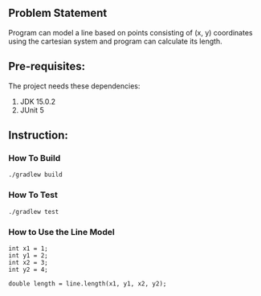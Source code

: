 ## Problem Statement

Program can model a line based on points consisting of (x, y) coordinates using the cartesian system and program can calculate its length.

## Pre-requisites:
The project needs these dependencies:
1) JDK 15.0.2
2) JUnit 5

## Instruction:
### How To Build
```
./gradlew build
```

### How To Test
```
./gradlew test
```

### How to Use the Line Model
```
int x1 = 1;
int y1 = 2;
int x2 = 3;
int y2 = 4;

double length = line.length(x1, y1, x2, y2);
